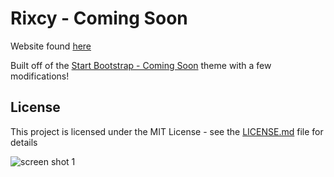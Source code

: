# Rixcy - Coming Soon

Website found [here](http://rixcy.com)

Built off of the [Start Bootstrap - Coming Soon](https://startbootstrap.com/template-overviews/coming-soon/) theme with a few modifications!

## License

This project is licensed under the MIT License - see the [LICENSE.md](LICENSE.md) file for details

![screen shot 1](https://user-images.githubusercontent.com/11819124/35343995-e3df543e-0123-11e8-82f2-3a299c762e71.png)
